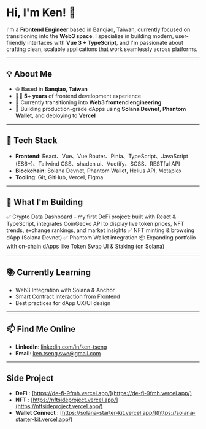 # Hi, I'm Ken! 👋

I'm a **Frontend Engineer** based in Banqiao, Taiwan, currently focused on transitioning into the **Web3 space**. I specialize in building modern, user-friendly interfaces with **Vue 3 + TypeScript**, and I'm passionate about crafting clean, scalable applications that work seamlessly across platforms.

---

## 💡 About Me

- 🌐 Based in **Banqiao, Taiwan**
- 🧑‍💻 **5+ years** of frontend development experience
- 🔁 Currently transitioning into **Web3 frontend engineering**
- 🎯 Building production-grade dApps using **Solana Devnet**, **Phantom Wallet**, and deploying to **Vercel**

---

## 🔧 Tech Stack

- **Frontend**: React、Vue、Vue Router、Pinia、TypeScript、JavaScript (ES6+)、Tailwind CSS、shadcn ui、Vuetify、SCSS、RESTful API
- **Blockchain**: Solana Devnet, Phantom Wallet, Helius API, Metaplex
- **Tooling**: Git, GitHub, Vercel, Figma

---

## 🚀 What I'm Building

✅ Crypto Data Dashboard – my first DeFi project: built with React & TypeScript, integrates CoinGecko API to display live token prices, NFT trends, exchange rankings, and market insights
✅ NFT minting & browsing dApp (Solana Devnet)
✅ Phantom Wallet integration
📦 Expanding portfolio with on-chain dApps like Token Swap UI & Staking (on Solana)

---

## 📚 Currently Learning

- Web3 Integration with Solana & Anchor
- Smart Contract Interaction from Frontend
- Best practices for dApp UX/UI design

---

## 📫 Find Me Online

- **LinkedIn**: [linkedin.com/in/ken-tseng](https://www.linkedin.com/in/ken-tseng)  
- **Email**: ken.tseng.swe@gmail.com

---

## Side Project
- **DeFi** : [https://de-fi-9fmh.vercel.app/](https://de-fi-9fmh.vercel.app/)
- **NFT** : [https://nftsideproject.vercel.app/](https://nftsideproject.vercel.app/)
- **Wallet Connect** : [https://solana-starter-kit.vercel.app/](https://solana-starter-kit.vercel.app/)
